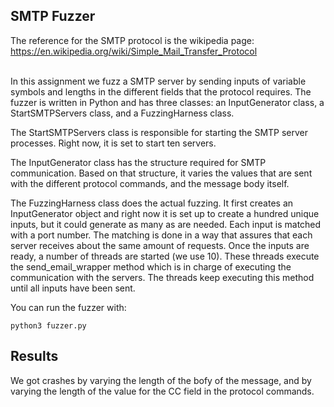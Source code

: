## SMTP Fuzzer


The reference for the SMTP protocol is the wikipedia page:<br />
https://en.wikipedia.org/wiki/Simple_Mail_Transfer_Protocol <br/>
<br/>


In this assignment we fuzz a SMTP server by sending inputs of variable symbols and lengths in the different fields that the protocol requires. The fuzzer is written in Python and has three classes: an InputGenerator class, a StartSMTPServers class, and a FuzzingHarness class. <br />

The StartSMTPServers class is responsible for starting the SMTP server processes. Right now, it is set to start ten servers. <br />

The InputGenerator class has the structure required for SMTP communication. Based on that structure, it varies the values that are sent with the different protocol commands, and the message body itself. <br />

The FuzzingHarness class does the actual fuzzing. It first creates an InputGenerator object and right now it is set up to create a hundred unique inputs, but it could generate as many as are needed. Each input is matched with a port number. The matching is done in a way that assures that each server receives about the same amount of requests. Once the inputs are ready, a number of threads are started (we use 10). These threads execute the send_email_wrapper method which is in charge of executing the communication with the servers. The threads keep executing this method until all inputs have been sent. <br/> 

You can run the fuzzer with:
```
python3 fuzzer.py
```
## Results
We got crashes by varying the length of the bofy of the message, and by varying the length of the value for the CC field in the protocol commands. 

